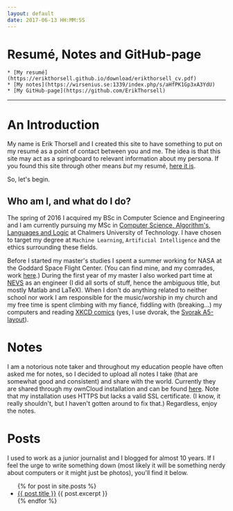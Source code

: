 ```yaml
---
layout: default
date: 2017-06-13 HH:MM:SS
---
```


# Resumé, Notes and GitHub-page #

    * [My resumé](https://erikthorsell.github.io/download/erikthorsell_cv.pdf)
    * [My notes](https://wirsenius.se:1339/index.php/s/aHfPK1Gp3xA3YdU)
    * [My GitHub-page](https://github.com/ErikThorsell)

---

# An Introduction #

My name is Erik Thorsell and I created this site to have something to put on my
resumé as a point of contact between you and me. The idea is that this site may
act as a springboard to relevant information about my persona. If you found
this site through other means *but* my resumé, [here it
is]({{site.url}}/download/erikthorsell_cv.pdf).

So, let's begin.


## Who am I, and what do I do? ##

The spring of 2016 I acquired my BSc in Computer Science and Engineering and I
am currently pursuing my MSc in [Computer Science, Algorithm's, Languages and
Logic](https://www.chalmers.se/en/education/programmes/masters-info/Pages/Computer-Science-algorithms-languages-and-logic.aspx)
at Chalmers University of Technology. I have chosen to target my degree at
`Machine Learning`, `Artificial Intelligence` and the ethics surrounding these
fields.

Before I started my master's studies I spent a summer working for NASA at the
Goddard Space Flight Center. (You can find mine, and my comrades, work
[here](https://github.com/ErikThorsell/GSFC_Internship/).) During the first
year of my master I also worked part time at [NEVS](https://www.nevs.com/en/)
as an engineer (I did all sorts of stuff, hence the ambiguous title, but mostly
Matlab and LaTeX). When I don't do anything related to neither school nor work
I am responsible for the music/worship in my church and my free time is spent
climbing with my fiancé, fiddling with (breaking...) my computers and
reading [XKCD comics](https://xkcd.com/1787/) (yes, I use dvorak, the [Svorak
A5-layout](http://aoeu.info/s/dvorak/images/svorak-A5.png)).


# Notes #

I am a notorious note taker and throughout my education people have often asked
me for notes, so I decided to upload all notes I take (that are somewhat good
and consistent) and share with the world. Currently they are shared through my
ownCloud installation and can be found
[here](https://wirsenius.se:1339/index.php/s/aHfPK1Gp3xA3YdU).  Note that my
installation uses HTTPS but lacks a valid SSL certificate. (I know, it really
shouldn't, but I haven't gotten around to fix that.) Regardless, enjoy the
notes.

# Posts #

I used to work as a junior journalist and I blogged for almost 10 years. If I
feel the urge to write something down (most likely it will be something nerdy
about computers or it might just be photos), you'll find it below.

<ul>
  {% for post in site.posts %}
    <li>
      <a href="{{ post.url }}">{{ post.title }}</a>
      {{ post.excerpt }}
    </li>
  {% endfor %}
</ul>

